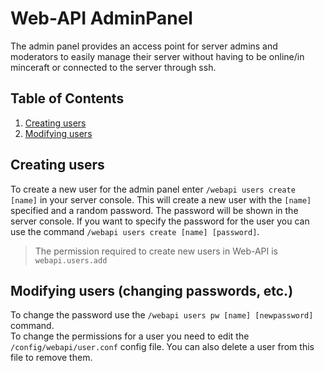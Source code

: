 # Web-API AdminPanel

The admin panel provides an access point for server admins and moderators to easily manage their 
server without having to be online/in minceraft or connected to the server through ssh.


## Table of Contents
1. [Creating users](#creating-users)
1. [Modifying users](#modifying-users)


<a name="creating-users"></a>
## Creating users

To create a new user for the admin panel enter `/webapi users create [name]` in your server console.
This will create a new user with the `[name]` specified and a random password. The password will 
be shown in the server console. If you want to specify the password for the user you can use the
command `/webapi users create [name] [password]`.

> The permission required to create new users in Web-API is `webapi.users.add`


<a name="modifying-users"></a>
## Modifying users (changing passwords, etc.)

To change the password use the `/webapi users pw [name] [newpassword]` command.  
To change the permissions for a user you need to edit the `/config/webapi/user.conf` config file.
You can also delete a user from this file to remove them.
